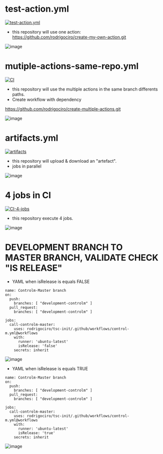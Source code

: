 # test-action.yml 
[![test-action.yml](https://github.com/rodrigociro/action-tester/actions/workflows/test-action.yml/badge.svg)](https://github.com/rodrigociro/action-tester/actions/workflows/test-action.yml)
- this repository will use one action:
https://github.com/rodrigociro/create-my-own-action.git

![image](https://github.com/rodrigociro/action-tester/assets/23638418/48456205-1647-4c5c-b157-90055048a72f)

# mutiple-actions-same-repo.yml 
[![CI](https://github.com/rodrigociro/action-tester/actions/workflows/multiple-actions-same-repo.yml/badge.svg)](https://github.com/rodrigociro/action-tester/actions/workflows/multiple-actions-same-repo.yml)
- this repository will use the multiple actions in the same branch differents paths.
- Create workflow with dependency
  
https://github.com/rodrigociro/create-multiple-actions.git

![image](https://github.com/rodrigociro/action-tester/assets/23638418/436ca62f-3212-469b-a903-764dede5e1e4)

# artifacts.yml
[![artifacts](https://github.com/rodrigociro/action-tester/actions/workflows/artifacts.yml/badge.svg)](https://github.com/rodrigociro/action-tester/actions/workflows/artifacts.yml)
- this repository will upload & download an "artefact".
- jobs in parallel

![image](https://github.com/rodrigociro/action-tester/assets/23638418/5779cd04-d427-4be1-98cb-ea6e1a030513)

# 4 jobs in CI
[![CI-4-jobs](https://github.com/rodrigociro/action-tester/actions/workflows/4jobsCI.yml/badge.svg)](https://github.com/rodrigociro/action-tester/actions/workflows/4jobsCI.yml)
- this repository execute 4 jobs.

![image](https://github.com/rodrigociro/action-tester/assets/23638418/031636d9-e7c7-40a9-a9c7-71767c51363f)



# DEVELOPMENT BRANCH TO MASTER BRANCH, VALIDATE CHECK "IS RELEASE"

- YAML when isRelease is equals FALSE

```
name: Controlm-Master branch
on:
  push:
    branches: [ "development-controlm" ]
  pull_request:
    branches: [ "development-controlm" ]

jobs:
  call-controlm-master:
    uses: rodrigociro/tsc-init/.github/workflows/control-m.yml@workflows
    with:
      runner: 'ubuntu-latest'
      isRelease: 'false'
    secrets: inherit
```


![image](https://github.com/rodrigociro/action-tester/assets/23638418/812f82b6-4acd-4680-ae39-f892ed6e0acd)



- YAML when isRelease is equals TRUE

```
name: Controlm-Master branch
on:
  push:
    branches: [ "development-controlm" ]
  pull_request:
    branches: [ "development-controlm" ]

jobs:
  call-controlm-master:
    uses: rodrigociro/tsc-init/.github/workflows/control-m.yml@workflows
    with:
      runner: 'ubuntu-latest'
      isRelease: 'true'
    secrets: inherit
```


![image](https://github.com/rodrigociro/action-tester/assets/23638418/832acbbd-9ba9-43f4-a321-f24eb633191c)



